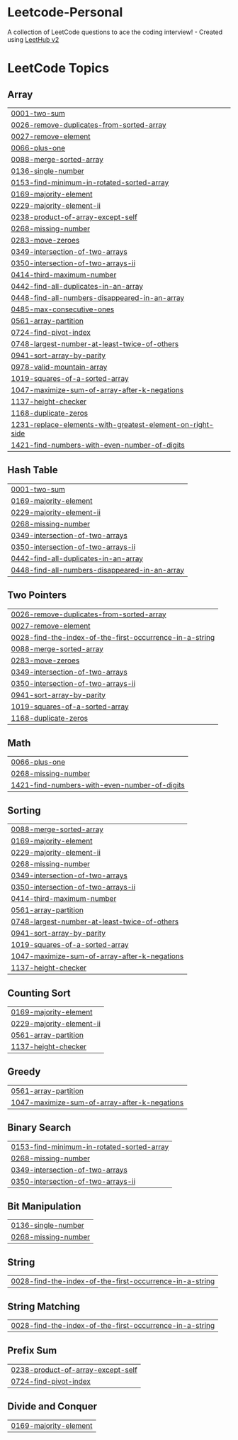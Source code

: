 # Leetcode-Personal
A collection of LeetCode questions to ace the coding interview! - Created using [LeetHub v2](https://github.com/arunbhardwaj/LeetHub-2.0)

<!---LeetCode Topics Start-->
# LeetCode Topics
## Array
|  |
| ------- |
| [0001-two-sum](https://github.com/dharshini-mk/Leetcode-Personal/tree/master/0001-two-sum) |
| [0026-remove-duplicates-from-sorted-array](https://github.com/dharshini-mk/Leetcode-Personal/tree/master/0026-remove-duplicates-from-sorted-array) |
| [0027-remove-element](https://github.com/dharshini-mk/Leetcode-Personal/tree/master/0027-remove-element) |
| [0066-plus-one](https://github.com/dharshini-mk/Leetcode-Personal/tree/master/0066-plus-one) |
| [0088-merge-sorted-array](https://github.com/dharshini-mk/Leetcode-Personal/tree/master/0088-merge-sorted-array) |
| [0136-single-number](https://github.com/dharshini-mk/Leetcode-Personal/tree/master/0136-single-number) |
| [0153-find-minimum-in-rotated-sorted-array](https://github.com/dharshini-mk/Leetcode-Personal/tree/master/0153-find-minimum-in-rotated-sorted-array) |
| [0169-majority-element](https://github.com/dharshini-mk/Leetcode-Personal/tree/master/0169-majority-element) |
| [0229-majority-element-ii](https://github.com/dharshini-mk/Leetcode-Personal/tree/master/0229-majority-element-ii) |
| [0238-product-of-array-except-self](https://github.com/dharshini-mk/Leetcode-Personal/tree/master/0238-product-of-array-except-self) |
| [0268-missing-number](https://github.com/dharshini-mk/Leetcode-Personal/tree/master/0268-missing-number) |
| [0283-move-zeroes](https://github.com/dharshini-mk/Leetcode-Personal/tree/master/0283-move-zeroes) |
| [0349-intersection-of-two-arrays](https://github.com/dharshini-mk/Leetcode-Personal/tree/master/0349-intersection-of-two-arrays) |
| [0350-intersection-of-two-arrays-ii](https://github.com/dharshini-mk/Leetcode-Personal/tree/master/0350-intersection-of-two-arrays-ii) |
| [0414-third-maximum-number](https://github.com/dharshini-mk/Leetcode-Personal/tree/master/0414-third-maximum-number) |
| [0442-find-all-duplicates-in-an-array](https://github.com/dharshini-mk/Leetcode-Personal/tree/master/0442-find-all-duplicates-in-an-array) |
| [0448-find-all-numbers-disappeared-in-an-array](https://github.com/dharshini-mk/Leetcode-Personal/tree/master/0448-find-all-numbers-disappeared-in-an-array) |
| [0485-max-consecutive-ones](https://github.com/dharshini-mk/Leetcode-Personal/tree/master/0485-max-consecutive-ones) |
| [0561-array-partition](https://github.com/dharshini-mk/Leetcode-Personal/tree/master/0561-array-partition) |
| [0724-find-pivot-index](https://github.com/dharshini-mk/Leetcode-Personal/tree/master/0724-find-pivot-index) |
| [0748-largest-number-at-least-twice-of-others](https://github.com/dharshini-mk/Leetcode-Personal/tree/master/0748-largest-number-at-least-twice-of-others) |
| [0941-sort-array-by-parity](https://github.com/dharshini-mk/Leetcode-Personal/tree/master/0941-sort-array-by-parity) |
| [0978-valid-mountain-array](https://github.com/dharshini-mk/Leetcode-Personal/tree/master/0978-valid-mountain-array) |
| [1019-squares-of-a-sorted-array](https://github.com/dharshini-mk/Leetcode-Personal/tree/master/1019-squares-of-a-sorted-array) |
| [1047-maximize-sum-of-array-after-k-negations](https://github.com/dharshini-mk/Leetcode-Personal/tree/master/1047-maximize-sum-of-array-after-k-negations) |
| [1137-height-checker](https://github.com/dharshini-mk/Leetcode-Personal/tree/master/1137-height-checker) |
| [1168-duplicate-zeros](https://github.com/dharshini-mk/Leetcode-Personal/tree/master/1168-duplicate-zeros) |
| [1231-replace-elements-with-greatest-element-on-right-side](https://github.com/dharshini-mk/Leetcode-Personal/tree/master/1231-replace-elements-with-greatest-element-on-right-side) |
| [1421-find-numbers-with-even-number-of-digits](https://github.com/dharshini-mk/Leetcode-Personal/tree/master/1421-find-numbers-with-even-number-of-digits) |
## Hash Table
|  |
| ------- |
| [0001-two-sum](https://github.com/dharshini-mk/Leetcode-Personal/tree/master/0001-two-sum) |
| [0169-majority-element](https://github.com/dharshini-mk/Leetcode-Personal/tree/master/0169-majority-element) |
| [0229-majority-element-ii](https://github.com/dharshini-mk/Leetcode-Personal/tree/master/0229-majority-element-ii) |
| [0268-missing-number](https://github.com/dharshini-mk/Leetcode-Personal/tree/master/0268-missing-number) |
| [0349-intersection-of-two-arrays](https://github.com/dharshini-mk/Leetcode-Personal/tree/master/0349-intersection-of-two-arrays) |
| [0350-intersection-of-two-arrays-ii](https://github.com/dharshini-mk/Leetcode-Personal/tree/master/0350-intersection-of-two-arrays-ii) |
| [0442-find-all-duplicates-in-an-array](https://github.com/dharshini-mk/Leetcode-Personal/tree/master/0442-find-all-duplicates-in-an-array) |
| [0448-find-all-numbers-disappeared-in-an-array](https://github.com/dharshini-mk/Leetcode-Personal/tree/master/0448-find-all-numbers-disappeared-in-an-array) |
## Two Pointers
|  |
| ------- |
| [0026-remove-duplicates-from-sorted-array](https://github.com/dharshini-mk/Leetcode-Personal/tree/master/0026-remove-duplicates-from-sorted-array) |
| [0027-remove-element](https://github.com/dharshini-mk/Leetcode-Personal/tree/master/0027-remove-element) |
| [0028-find-the-index-of-the-first-occurrence-in-a-string](https://github.com/dharshini-mk/Leetcode-Personal/tree/master/0028-find-the-index-of-the-first-occurrence-in-a-string) |
| [0088-merge-sorted-array](https://github.com/dharshini-mk/Leetcode-Personal/tree/master/0088-merge-sorted-array) |
| [0283-move-zeroes](https://github.com/dharshini-mk/Leetcode-Personal/tree/master/0283-move-zeroes) |
| [0349-intersection-of-two-arrays](https://github.com/dharshini-mk/Leetcode-Personal/tree/master/0349-intersection-of-two-arrays) |
| [0350-intersection-of-two-arrays-ii](https://github.com/dharshini-mk/Leetcode-Personal/tree/master/0350-intersection-of-two-arrays-ii) |
| [0941-sort-array-by-parity](https://github.com/dharshini-mk/Leetcode-Personal/tree/master/0941-sort-array-by-parity) |
| [1019-squares-of-a-sorted-array](https://github.com/dharshini-mk/Leetcode-Personal/tree/master/1019-squares-of-a-sorted-array) |
| [1168-duplicate-zeros](https://github.com/dharshini-mk/Leetcode-Personal/tree/master/1168-duplicate-zeros) |
## Math
|  |
| ------- |
| [0066-plus-one](https://github.com/dharshini-mk/Leetcode-Personal/tree/master/0066-plus-one) |
| [0268-missing-number](https://github.com/dharshini-mk/Leetcode-Personal/tree/master/0268-missing-number) |
| [1421-find-numbers-with-even-number-of-digits](https://github.com/dharshini-mk/Leetcode-Personal/tree/master/1421-find-numbers-with-even-number-of-digits) |
## Sorting
|  |
| ------- |
| [0088-merge-sorted-array](https://github.com/dharshini-mk/Leetcode-Personal/tree/master/0088-merge-sorted-array) |
| [0169-majority-element](https://github.com/dharshini-mk/Leetcode-Personal/tree/master/0169-majority-element) |
| [0229-majority-element-ii](https://github.com/dharshini-mk/Leetcode-Personal/tree/master/0229-majority-element-ii) |
| [0268-missing-number](https://github.com/dharshini-mk/Leetcode-Personal/tree/master/0268-missing-number) |
| [0349-intersection-of-two-arrays](https://github.com/dharshini-mk/Leetcode-Personal/tree/master/0349-intersection-of-two-arrays) |
| [0350-intersection-of-two-arrays-ii](https://github.com/dharshini-mk/Leetcode-Personal/tree/master/0350-intersection-of-two-arrays-ii) |
| [0414-third-maximum-number](https://github.com/dharshini-mk/Leetcode-Personal/tree/master/0414-third-maximum-number) |
| [0561-array-partition](https://github.com/dharshini-mk/Leetcode-Personal/tree/master/0561-array-partition) |
| [0748-largest-number-at-least-twice-of-others](https://github.com/dharshini-mk/Leetcode-Personal/tree/master/0748-largest-number-at-least-twice-of-others) |
| [0941-sort-array-by-parity](https://github.com/dharshini-mk/Leetcode-Personal/tree/master/0941-sort-array-by-parity) |
| [1019-squares-of-a-sorted-array](https://github.com/dharshini-mk/Leetcode-Personal/tree/master/1019-squares-of-a-sorted-array) |
| [1047-maximize-sum-of-array-after-k-negations](https://github.com/dharshini-mk/Leetcode-Personal/tree/master/1047-maximize-sum-of-array-after-k-negations) |
| [1137-height-checker](https://github.com/dharshini-mk/Leetcode-Personal/tree/master/1137-height-checker) |
## Counting Sort
|  |
| ------- |
| [0169-majority-element](https://github.com/dharshini-mk/Leetcode-Personal/tree/master/0169-majority-element) |
| [0229-majority-element-ii](https://github.com/dharshini-mk/Leetcode-Personal/tree/master/0229-majority-element-ii) |
| [0561-array-partition](https://github.com/dharshini-mk/Leetcode-Personal/tree/master/0561-array-partition) |
| [1137-height-checker](https://github.com/dharshini-mk/Leetcode-Personal/tree/master/1137-height-checker) |
## Greedy
|  |
| ------- |
| [0561-array-partition](https://github.com/dharshini-mk/Leetcode-Personal/tree/master/0561-array-partition) |
| [1047-maximize-sum-of-array-after-k-negations](https://github.com/dharshini-mk/Leetcode-Personal/tree/master/1047-maximize-sum-of-array-after-k-negations) |
## Binary Search
|  |
| ------- |
| [0153-find-minimum-in-rotated-sorted-array](https://github.com/dharshini-mk/Leetcode-Personal/tree/master/0153-find-minimum-in-rotated-sorted-array) |
| [0268-missing-number](https://github.com/dharshini-mk/Leetcode-Personal/tree/master/0268-missing-number) |
| [0349-intersection-of-two-arrays](https://github.com/dharshini-mk/Leetcode-Personal/tree/master/0349-intersection-of-two-arrays) |
| [0350-intersection-of-two-arrays-ii](https://github.com/dharshini-mk/Leetcode-Personal/tree/master/0350-intersection-of-two-arrays-ii) |
## Bit Manipulation
|  |
| ------- |
| [0136-single-number](https://github.com/dharshini-mk/Leetcode-Personal/tree/master/0136-single-number) |
| [0268-missing-number](https://github.com/dharshini-mk/Leetcode-Personal/tree/master/0268-missing-number) |
## String
|  |
| ------- |
| [0028-find-the-index-of-the-first-occurrence-in-a-string](https://github.com/dharshini-mk/Leetcode-Personal/tree/master/0028-find-the-index-of-the-first-occurrence-in-a-string) |
## String Matching
|  |
| ------- |
| [0028-find-the-index-of-the-first-occurrence-in-a-string](https://github.com/dharshini-mk/Leetcode-Personal/tree/master/0028-find-the-index-of-the-first-occurrence-in-a-string) |
## Prefix Sum
|  |
| ------- |
| [0238-product-of-array-except-self](https://github.com/dharshini-mk/Leetcode-Personal/tree/master/0238-product-of-array-except-self) |
| [0724-find-pivot-index](https://github.com/dharshini-mk/Leetcode-Personal/tree/master/0724-find-pivot-index) |
## Divide and Conquer
|  |
| ------- |
| [0169-majority-element](https://github.com/dharshini-mk/Leetcode-Personal/tree/master/0169-majority-element) |
<!---LeetCode Topics End-->